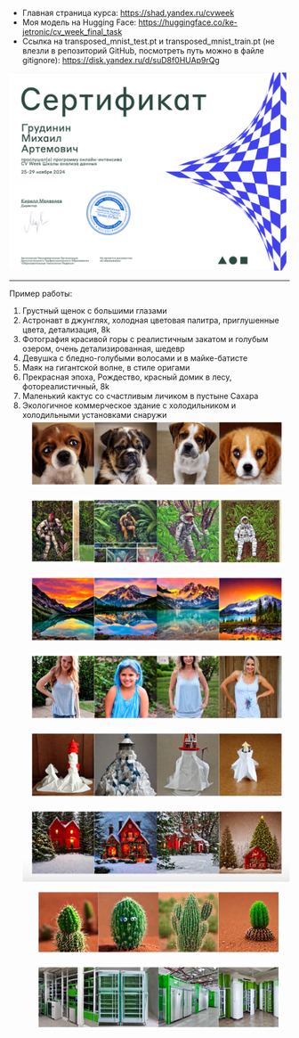 - Главная страница курса: https://shad.yandex.ru/cvweek
- Моя модель на Hugging Face: https://huggingface.co/ke-jetronic/cv_week_final_task
- Ссылка на transposed_mnist_test.pt и transposed_mnist_train.pt (не влезли в репозиторий GitHub, посмотреть путь можно в файле gitignore): https://disk.yandex.ru/d/suD8f0HUAp9rQg

![alt text](certificateCVWeek(16).jpg)

---

Пример работы:
1. Грустный щенок с большими глазами
2. Астронавт в джунглях, холодная цветовая палитра, приглушенные цвета, детализация, 8k
3. Фотография красивой горы с реалистичным закатом и голубым озером, очень детализированная, шедевр
4. Девушка с бледно-голубыми волосами и в майке-батисте
5. Маяк на гигантской волне, в стиле оригами
6. Прекрасная эпоха, Рождество, красный домик в лесу, фотореалистичный, 8k
7. Маленький кактус со счастливым личиком в пустыне Сахара
8. Экологичное коммерческое здание с холодильником и холодильными установками снаружи
![alt text](image1.png)
![alt text](image2.png)

